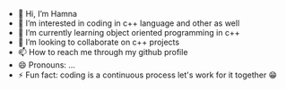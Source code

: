 - 👋 Hi, I’m Hamna
- 👀 I’m interested in coding in c++ language and other as well
- 🌱 I’m currently learning object oriented programming in c++
- 💞️ I’m looking to collaborate on c++ projects 
- 📫 How to reach me through my github profile 
- 😄 Pronouns: ...
- ⚡ Fun fact: coding is a continuous process let's work for it together 😁

<!---
00-2906/00-2906 is a ✨ special ✨ repository because its `README.md` (this file) appears on your GitHub profile.
You can click the Preview link to take a look at your changes.
--->
